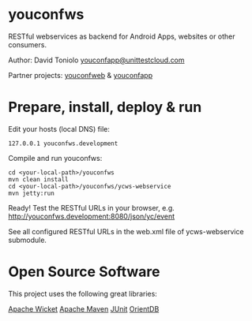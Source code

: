 youconfws
=========

RESTful webservices as backend for Android Apps, websites or other consumers.

Author: David Toniolo <youconfapp@unittestcloud.com>

Partner projects: [youconfweb](https://github.com/davidtoniolo/youconfweb) & [youconfapp](https://github.com/davidtoniolo/youconfapp)


Prepare, install, deploy & run
==============================

Edit your hosts (local DNS) file:

	127.0.0.1 youconfws.development


Compile and run youconfws:

	cd <your-local-path>/youconfws
	mvn clean install
	cd <your-local-path>/youconfws/ycws-webservice
	mvn jetty:run


Ready! Test the RESTful URLs in your browser, e.g. http://youconfws.development:8080/json/yc/event

See all configured RESTful URLs in the web.xml file of ycws-webservice submodule.


Open Source Software
====================

This project uses the following great libraries:

[Apache Wicket](http://wicket.apache.org)
[Apache Maven](http://maven.apache.org)
[JUnit](http://junit.org)
[OrientDB](https://github.com/orientechnologies/orientdb)
